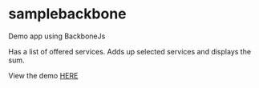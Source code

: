 # samplebackbone
Demo app using BackboneJs

Has a list of offered services.
Adds up selected services and displays the sum.

View the demo [HERE](http://aditya1208.github.io/samplebackbone)
